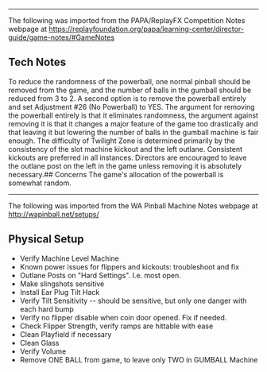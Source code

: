 ***
The following was imported from the PAPA/ReplayFX Competition Notes webpage at https://replayfoundation.org/papa/learning-center/director-guide/game-notes/#GameNotes
## Tech Notes
            
To reduce the randomness of the powerball, one normal pinball should be removed from the game, and the number of balls in the gumball should be reduced from 3 to 2. A second option is to remove the powerball entirely and set Adjustment #26 (No Powerball) to YES. The argument for removing the powerball entirely is that it eliminates randomness, the argument against removing it is that it changes a major feature of the game too drastically and that leaving it but lowering the number of balls in the gumball machine is fair enough. The difficulty of Twilight Zone is determined primarily by the consistency of the slot machine kickout and the left outlane. Consistent kickouts are preferred in all instances. Directors are encouraged to leave the outlane post on the left in the game unless removing it is absolutely necessary.## Concerns
The game's allocation of the powerball is somewhat random.
***
The following was imported from the WA Pinball Machine Notes webpage at http://wapinball.net/setups/
## Physical Setup
-   Verify Machine Level Machine
-   Known power issues for flippers and kickouts: troubleshoot and fix
-   Outlane Posts on "Hard Settings". I.e. most open.
-   Make slingshots sensitive
-   Install Ear Plug Tilt Hack
-   Verify Tilt Sensitivity -- should be sensitive, but only one danger with each hard bump
-   Verify no flipper disable when coin door opened. Fix if needed.
-   Check Flipper Strength, verify ramps are hittable with ease
-   Clean Playfield if necessary
-   Clean Glass
-   Verify Volume
-   Remove ONE BALL from game, to leave only TWO in GUMBALL Machine
